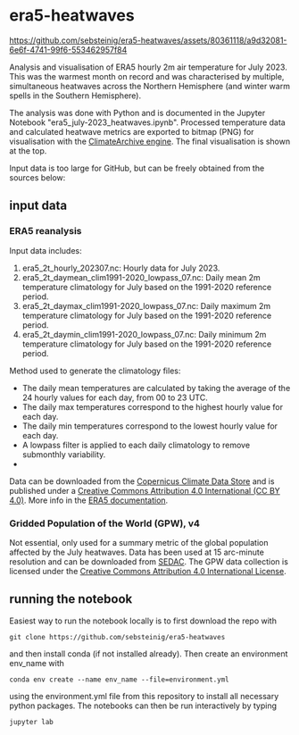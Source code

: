 # era5-heatwaves

https://github.com/sebsteinig/era5-heatwaves/assets/80361118/a9d32081-6e6f-4741-99f6-553462957f84

Analysis and visualisation of ERA5 hourly 2m air temperature for July 2023. This was the warmest month on record and was characterised
by multiple, simultaneous heatwaves across the Northern Hemisphere (and winter warm spells in the Southern Hemisphere).

The analysis was done with Python and is documented in the Jupyter Notebook "era5_july-2023_heatwaves.ipynb". Processed temperature data
and calculated heatwave metrics are exported to bitmap (PNG) for visualisation with the [ClimateArchive engine](https://climatearchive.org). 
The final visualisation is shown at the top.

Input data is too large for GitHub, but can be freely obtained from the sources below:

## input data
### ERA5 reanalysis
Input data includes:
1. era5_2t_hourly_202307.nc: Hourly data for July 2023.
2. era5_2t_daymean_clim1991-2020_lowpass_07.nc: Daily mean 2m temperature climatology for July based on the 1991-2020 reference period.
3. era5_2t_daymax_clim1991-2020_lowpass_07.nc: Daily maximum 2m temperature climatology for July based on the 1991-2020 reference period.
4. era5_2t_daymin_clim1991-2020_lowpass_07.nc: Daily minimum 2m temperature climatology for July based on the 1991-2020 reference period.

Method used to generate the climatology files:
- The daily mean temperatures are calculated by taking the average of the 24 hourly values for each day, from 00 to 23 UTC.
- The daily max temperatures correspond to the highest hourly value for each day.
- The daily min temperatures correspond to the lowest hourly value for each day.
- A lowpass filter is applied to each daily climatology to remove submonthly variability.
- 
Data can be downloaded from the [Copernicus Climate Data Store](https://cds.climate.copernicus.eu/cdsapp#!/home) and is published under a 
[Creative Commons Attribution 4.0 International (CC BY 4.0)](https://creativecommons.org/licenses/by/4.0/). More info in the [ERA5 documentation](https://confluence.ecmwf.int/display/CKB/ERA5%3A+data+documentation).

### Gridded Population of the World (GPW), v4
Not essential, only used for a summary metric of the global population affected by the July heatwaves. Data has been used at 15 arc-minute resolution
and can be downloaded from [SEDAC](https://sedac.ciesin.columbia.edu/data/collection/gpw-v4). The GPW data collection is licensed under the [Creative Commons Attribution 4.0 International License](http://creativecommons.org/licenses/by/4.0).

## running the notebook
Easiest way to run the notebook locally is to first download the repo with

```
git clone https://github.com/sebsteinig/era5-heatwaves
```
and then install conda (if not installed already). Then create an environment env_name with

```
conda env create --name env_name --file=environment.yml
```
using the environment.yml file from this repository to install all necessary python packages. The notebooks can then be run interactively by typing

```
jupyter lab
```
